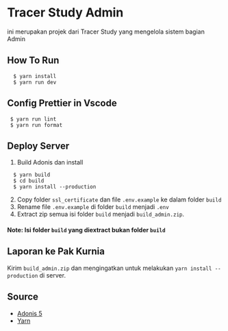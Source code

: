 # Tracer Study Admin

ini merupakan projek dari Tracer Study yang mengelola sistem bagian Admin

## How To Run

```
  $ yarn install
  $ yarn run dev
```

## Config Prettier in Vscode

```
 $ yarn run lint
 $ yarn run format
```

## Deploy Server
1. Build Adonis dan install
```
  $ yarn build
  $ cd build
  $ yarn install --production
```
2. Copy folder `ssl_certificate` dan file `.env.example` ke dalam folder `build`
3. Rename file `.env.example` di folder `build` menjadi `.env`
4. Extract zip semua isi folder `build` menjadi `build_admin.zip`. 
#### Note: Isi folder `build` yang diextract bukan folder `build`

## Laporan ke Pak Kurnia
Kirim `build_admin.zip` dan mengingatkan untuk melakukan `yarn install --production` di server.
## Source

- [Adonis 5](https://adonisjs.com/)
- [Yarn](https://yarnpkg.com/)
